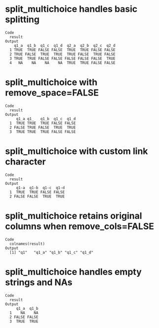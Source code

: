 # split_multichoice handles basic splitting

    Code
      result
    Output
        q1_a  q1_b  q1_c  q1_d  q2_a  q2_b  q2_c  q2_d
      1 TRUE  TRUE FALSE FALSE  TRUE  TRUE FALSE FALSE
      2 TRUE FALSE  TRUE  TRUE  TRUE FALSE  TRUE FALSE
      3 TRUE  TRUE FALSE FALSE FALSE FALSE FALSE  TRUE
      4   NA    NA    NA    NA  TRUE  TRUE FALSE FALSE

# split_multichoice with remove_space=FALSE

    Code
      result
    Output
         q1_a q1_   q1_b  q1_c  q1_d
      1  TRUE TRUE  TRUE FALSE FALSE
      2 FALSE TRUE FALSE  TRUE  TRUE
      3  TRUE TRUE  TRUE FALSE FALSE

# split_multichoice with custom link character

    Code
      result
    Output
         q1-a  q1-b  q1-c  q1-d
      1  TRUE  TRUE FALSE FALSE
      2 FALSE FALSE  TRUE  TRUE

# split_multichoice retains original columns when remove_cols=FALSE

    Code
      colnames(result)
    Output
      [1] "q1"   "q1_a" "q1_b" "q1_c" "q1_d"

# split_multichoice handles empty strings and NAs

    Code
      result
    Output
         q1_a  q1_b
      1    NA    NA
      2 FALSE FALSE
      3  TRUE  TRUE

